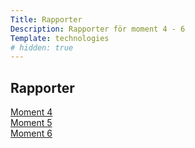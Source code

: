 ```yaml
---
Title: Rapporter
Description: Rapporter för moment 4 - 6
Template: technologies
# hidden: true
---
```


## Rapporter
<div class="tech-gb">
<a href="analysis/kmom04">Moment 4</a>
</div>

<div class="tech-gb">
<a href="analysis/kmom05">Moment 5</a>
</div>

<div class="tech-gb">
<a href="analysis/kmom06">Moment 6</a>
</div>
